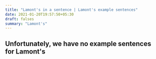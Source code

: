 ```yaml
---
title: "Lamont's in a sentence | Lamont's example sentences"
date: 2021-01-20T19:57:50+05:30
draft: falses
summary: "Lamont's"
---
```

## Unfortunately, we have no example sentences for Lamont's                 
